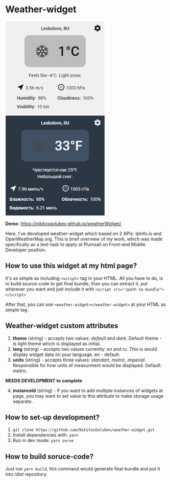 # Weather-widget

![Light theme](https://raw.githubusercontent.com/NikitosGolubev/images/master/widget-light.png)
![Dark theme](https://raw.githubusercontent.com/NikitosGolubev/images/master/widget-dark.png)

**Demo**: https://nikitosgolubev.github.io/weatherWidget/

Here, I've developed weather-widget which based on 2 APIs: IpInfo.io and OpenWeatherMap.org.
This is brief overview of my work, which was made specifically as a test-task to apply at Plumsail on Front-end Middle Developer position.

## How to use this widget at my html page?
It's as simple as including ```<script>``` tag in your HTML. All you have to do, is to build source-code to get final bundle, than you can extract it, put wherever you want and just include it with ```<script src="/path-to-bundle"></script>```

After that, you can use ```<weather-widget></weather-widget>``` at your HTML as simple tag.

## Weather-widget custom attributes

1) **theme** (string) - accepts two values: *default* and *dark*. Default theme - is light theme which is displayed as initial.
2) **lang** (string) - accepts two values currently: *en* and *ru*. This is would display widget data on your language. en - default.
3) **units** (string) - accepts three values: *standart*, *metric*, *imperial*. Responsible for how units of measurment would be displayed. Default: metric.

**NEEDS DEVELOPMENT to complete**

4) **instanceId** (string) - if you want to add multiple instances of widgets at page, you may want to set value to this attribute to make storage usage separate.

## How to set-up development?
1) ```git clone https://github.com/NikitosGolubev/weather-widget.git```
2) Install dependencies with: ```yarn```
3) Run in dev mode: ```yarn serve```

## How to build soruce-code?
Just run ```yarn build```, this command would generate final bundle and put it into */dist* repository.
